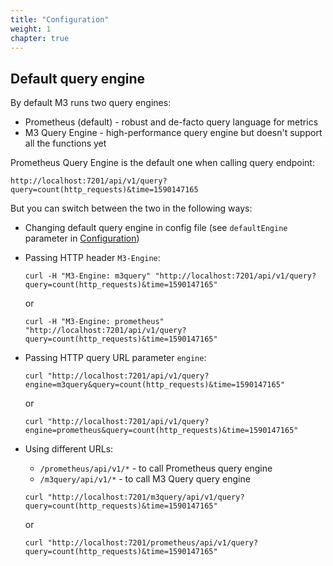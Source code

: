 ```yaml
---
title: "Configuration"
weight: 1
chapter: true
---
```



## Default query engine

By default M3 runs two query engines:

- Prometheus (default) - robust and de-facto query language for metrics
- M3 Query Engine - high-performance query engine but doesn't support all the functions yet

Prometheus Query Engine is the default one when calling query endpoint:
```
http://localhost:7201/api/v1/query?query=count(http_requests)&time=1590147165
```

But you can switch between the two in the following ways:

- Changing default query engine in config file (see `defaultEngine` parameter in [Configuration](annotated_config.md))
- Passing HTTP header `M3-Engine`:

    ```curl -H "M3-Engine: m3query" "http://localhost:7201/api/v1/query?query=count(http_requests)&time=1590147165"```

    or

    ```curl -H "M3-Engine: prometheus" "http://localhost:7201/api/v1/query?query=count(http_requests)&time=1590147165"```

- Passing HTTP query URL parameter `engine`:

    ```curl "http://localhost:7201/api/v1/query?engine=m3query&query=count(http_requests)&time=1590147165"```
    
    or

    ```curl "http://localhost:7201/api/v1/query?engine=prometheus&query=count(http_requests)&time=1590147165"```

- Using different URLs:
    - `/prometheus/api/v1/*` - to call Prometheus query engine
    - `/m3query/api/v1/*` - to call M3 Query query engine

    ```curl "http://localhost:7201/m3query/api/v1/query?query=count(http_requests)&time=1590147165"```
    
    or

    ```curl "http://localhost:7201/prometheus/api/v1/query?query=count(http_requests)&time=1590147165"```
